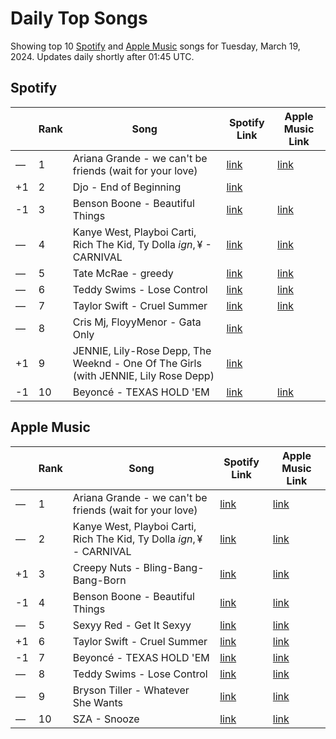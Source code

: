 # Daily Top Songs

Showing top 10 [Spotify](#spotify) and [Apple Music](#apple-music) songs for Tuesday, March 19, 2024. Updates daily shortly after 01:45 UTC.

## Spotify

|             | Rank            | Song            | Spotify Link                    | Apple Music Link                                                                             |
| ----------- | --------------- | --------------- | ------------------------------- | -------------------------------------------------------------------------------------------- |
| — | 1 | Ariana Grande - we can't be friends (wait for your love) | [link](https://open.spotify.com/track/46kspZSY3aKmwQe7O77fCC) | [link](https://music.apple.com/us/song/we-cant-be-friends-wait-for-your-love/1725878242) |
| +1 | 2 | Djo - End of Beginning | [link](https://open.spotify.com/track/3qhlB30KknSejmIvZZLjOD) |  |
| -1 | 3 | Benson Boone - Beautiful Things | [link](https://open.spotify.com/track/6tNQ70jh4OwmPGpYy6R2o9) | [link](https://music.apple.com/us/song/beautiful-things/1724488124) |
| — | 4 | Kanye West, Playboi Carti, Rich The Kid, Ty Dolla $ign, ¥$ - CARNIVAL | [link](https://open.spotify.com/track/4m4BHvDfzIgj5LbQLuFiIp) | [link](https://music.apple.com/us/song/carnival/1730241073) |
| — | 5 | Tate McRae - greedy | [link](https://open.spotify.com/track/3rUGC1vUpkDG9CZFHMur1t) | [link](https://music.apple.com/us/song/greedy/1706381103) |
| — | 6 | Teddy Swims - Lose Control | [link](https://open.spotify.com/track/17phhZDn6oGtzMe56NuWvj) | [link](https://music.apple.com/us/song/lose-control/1691699836) |
| — | 7 | Taylor Swift - Cruel Summer | [link](https://open.spotify.com/track/1BxfuPKGuaTgP7aM0Bbdwr) | [link](https://music.apple.com/us/song/cruel-summer/1468058171) |
| — | 8 | Cris Mj, FloyyMenor - Gata Only | [link](https://open.spotify.com/track/6XjDF6nds4DE2BBbagZol6) |  |
| +1 | 9 | JENNIE, Lily-Rose Depp, The Weeknd - One Of The Girls (with JENNIE, Lily Rose Depp) | [link](https://open.spotify.com/track/7CyPwkp0oE8Ro9Dd5CUDjW) |  |
| -1 | 10 | Beyoncé - TEXAS HOLD 'EM | [link](https://open.spotify.com/track/0Z7nGFVCLfixWctgePsRk9) | [link](https://music.apple.com/us/song/texas-hold-em/1730408498) |

## Apple Music

|             | Rank            | Song            | Spotify Link                    | Apple Music Link                   |
| ----------- | --------------- | --------------- | ------------------------------- | ---------------------------------- |
| — | 1 | Ariana Grande - we can't be friends (wait for your love) | [link](https://open.spotify.com/track/46kspZSY3aKmwQe7O77fCC) | [link](https://music.apple.com/us/song/we-cant-be-friends-wait-for-your-love/1725878242) |
| — | 2 | Kanye West, Playboi Carti, Rich The Kid, Ty Dolla $ign, ¥$ - CARNIVAL | [link](https://open.spotify.com/track/4m4BHvDfzIgj5LbQLuFiIp) | [link](https://music.apple.com/us/song/carnival/1730241073) |
| +1 | 3 | Creepy Nuts - Bling-Bang-Bang-Born | [link](https://open.spotify.com/track/0kdqcbwei4MDWFEX5f33yG) | [link](https://music.apple.com/us/song/bling-bang-bang-born/1720332181) |
| -1 | 4 | Benson Boone - Beautiful Things | [link](https://open.spotify.com/track/6tNQ70jh4OwmPGpYy6R2o9) | [link](https://music.apple.com/us/song/beautiful-things/1724488124) |
| — | 5 | Sexyy Red - Get It Sexyy | [link](https://open.spotify.com/track/2MjXWroB9wlTG2kqv3avfS) | [link](https://music.apple.com/us/song/get-it-sexyy/1736033446) |
| +1 | 6 | Taylor Swift - Cruel Summer | [link](https://open.spotify.com/track/1BxfuPKGuaTgP7aM0Bbdwr) | [link](https://music.apple.com/us/song/cruel-summer/1468058171) |
| -1 | 7 | Beyoncé - TEXAS HOLD 'EM | [link](https://open.spotify.com/track/0Z7nGFVCLfixWctgePsRk9) | [link](https://music.apple.com/us/song/texas-hold-em/1730408498) |
| — | 8 | Teddy Swims - Lose Control | [link](https://open.spotify.com/track/17phhZDn6oGtzMe56NuWvj) | [link](https://music.apple.com/us/song/lose-control/1691699836) |
| — | 9 | Bryson Tiller - Whatever She Wants | [link](https://open.spotify.com/track/57wp7VFnV8X0pSVnYArGeJ) | [link](https://music.apple.com/us/song/whatever-she-wants/1729856953) |
| — | 10 | SZA - Snooze | [link](https://open.spotify.com/track/24yrJJkmVUMkJHvCaR85BN) | [link](https://music.apple.com/us/song/snooze/1657869492) |
